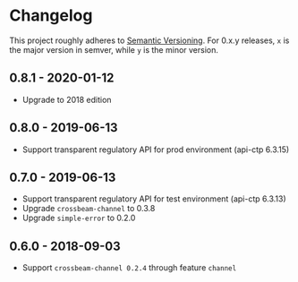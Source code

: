 # Changelog

This project roughly adheres to [Semantic Versioning](http://semver.org/). For 0.x.y releases, `x` is the major version in semver, while `y` is the minor version.

## 0.8.1 - 2020-01-12

* Upgrade to 2018 edition

## 0.8.0 - 2019-06-13

* Support transparent regulatory API for prod environment (api-ctp 6.3.15)

## 0.7.0 - 2019-06-13

* Support transparent regulatory API for test environment (api-ctp 6.3.13)
* Upgrade `crossbeam-channel` to 0.3.8
* Upgrade `simple-error` to 0.2.0

## 0.6.0 - 2018-09-03

* Support `crossbeam-channel 0.2.4` through feature `channel`

